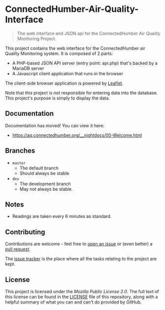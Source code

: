 # ConnectedHumber-Air-Quality-Interface

> The web interface and JSON api for the ConnectedHumber Air Quality Monitoring Project.

This project contains the web interface for the ConnectedHumber air Quality Monitoring system. It is composed of 2 parts:

 - A PHP-based JSON API server (entry point: api.php) that's backed by a MariaDB server
 - A Javascript client application that runs in the browser

The client-side browser application is powered by [Leaflet](https://leafletjs.com/).

Note that this project is _not_ responsible for entering data into the database. This project's purpose is simply to display the data.

## Documentation
Documentation has moved! You can view it here:

 - https://aq.connectedhumber.org/__nightdocs/00-Welcome.html

## Branches
 - `master`
     - The default branch
     - Should always be stable
 - `dev`
     - The development branch
     - May not always be stable.

## Notes
 - Readings are taken every 6 minutes as standard.


## Contributing
Contributions are welcome - feel free to [open an issue](https://github.com/ConnectedHumber/Air-Quality-Web/issues/new) or (even better) a [pull request](https://github.com/ConnectedHumber/Air-Quality-Web/compare).

The [issue tracker](https://github.com/ConnectedHumber/Air-Quality-Web/issues) is the place where all the tasks relating to the project are kept.

## License
This project is licensed under the _Mozilla Public License 2.0_. The full text of this license can be found in the [LICENSE](https://github.com/ConnectedHumber/Air-Quality-Web/blob/master/LICENSE) file of this repository, along with a helpful summary of what you can and can't do provided by GitHub.
